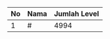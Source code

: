 | No | Nama            | Jumlah Level |
|----|-----------------|--------------|
| 1  | #    |    4994        |

